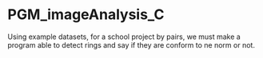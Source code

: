 # PGM_imageAnalysis_C
Using example datasets, for a school project by pairs, we must make a program able to detect rings and say if they are conform to ne norm or not. 

